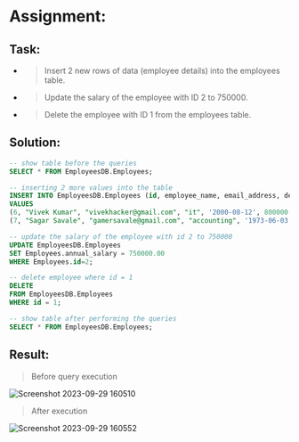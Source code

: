 # Assignment:

## Task:
- > Insert 2 new rows of data (employee details) into the employees table.
- > Update the salary of the employee with ID 2 to 750000.
- > Delete the employee with ID 1 from the employees table.

## Solution:
```sql
-- show table before the queries
SELECT * FROM EmployeesDB.Employees;

-- inserting 2 more values into the table
INSERT INTO EmployeesDB.Employees (id, employee_name, email_address, department, birth_date, annual_salary, is_active)
VALUES
(6, "Vivek Kumar", "vivekhacker@gmail.com", "it", '2000-08-12', 800000.00, TRUE),
(7, "Sagar Savale", "gamersavale@gmail.com", "accounting", '1973-06-03', 5000000.00, FALSE);

-- update the salary of the employee with id 2 to 750000
UPDATE EmployeesDB.Employees
SET Employees.annual_salary = 750000.00
WHERE Employees.id=2;

-- delete employee where id = 1
DELETE 
FROM EmployeesDB.Employees
WHERE id = 1;

-- show table after performing the queries
SELECT * FROM EmployeesDB.Employees;
```

## Result:
> Before query execution

![Screenshot 2023-09-29 160510](https://github.com/HimanS-sys/skill_captain_MySQL/assets/68765011/7ddb69aa-b6bc-412a-93b6-54e5b07dda96)

> After execution

![Screenshot 2023-09-29 160552](https://github.com/HimanS-sys/skill_captain_MySQL/assets/68765011/859e9378-7e1c-4e52-915b-d40f97d7734b)



